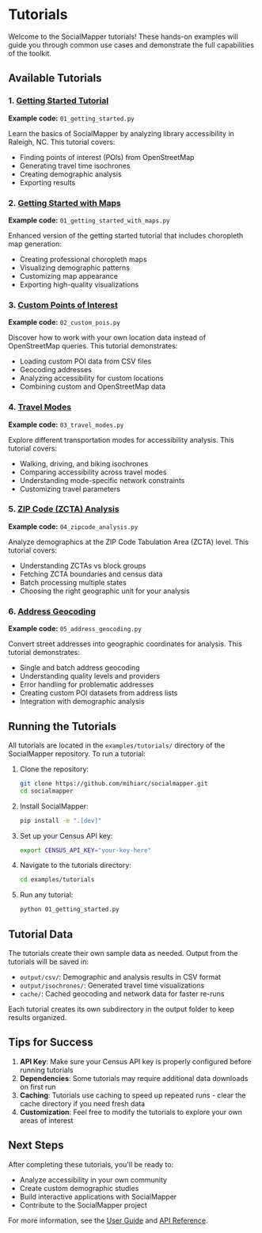 # Tutorials

Welcome to the SocialMapper tutorials! These hands-on examples will guide you through common use cases and demonstrate the full capabilities of the toolkit.

## Available Tutorials

### 1. [Getting Started Tutorial](getting-started-tutorial.md)
**Example code:** `01_getting_started.py`

Learn the basics of SocialMapper by analyzing library accessibility in Raleigh, NC. This tutorial covers:
- Finding points of interest (POIs) from OpenStreetMap
- Generating travel time isochrones
- Creating demographic analysis
- Exporting results

### 2. [Getting Started with Maps](getting-started-with-maps.md)
**Example code:** `01_getting_started_with_maps.py`

Enhanced version of the getting started tutorial that includes choropleth map generation:
- Creating professional choropleth maps
- Visualizing demographic patterns
- Customizing map appearance
- Exporting high-quality visualizations

### 3. [Custom Points of Interest](custom-pois-tutorial.md)
**Example code:** `02_custom_pois.py`

Discover how to work with your own location data instead of OpenStreetMap queries. This tutorial demonstrates:
- Loading custom POI data from CSV files
- Geocoding addresses
- Analyzing accessibility for custom locations
- Combining custom and OpenStreetMap data

### 4. [Travel Modes](travel-modes-tutorial.md)
**Example code:** `03_travel_modes.py`

Explore different transportation modes for accessibility analysis. This tutorial covers:
- Walking, driving, and biking isochrones
- Comparing accessibility across travel modes
- Understanding mode-specific network constraints
- Customizing travel parameters

### 5. [ZIP Code (ZCTA) Analysis](zcta-analysis-tutorial.md)
**Example code:** `04_zipcode_analysis.py`

Analyze demographics at the ZIP Code Tabulation Area (ZCTA) level. This tutorial covers:
- Understanding ZCTAs vs block groups
- Fetching ZCTA boundaries and census data
- Batch processing multiple states
- Choosing the right geographic unit for your analysis

### 6. [Address Geocoding](address-geocoding-tutorial.md)
**Example code:** `05_address_geocoding.py`

Convert street addresses into geographic coordinates for analysis. This tutorial demonstrates:
- Single and batch address geocoding
- Understanding quality levels and providers
- Error handling for problematic addresses
- Creating custom POI datasets from address lists
- Integration with demographic analysis

## Running the Tutorials

All tutorials are located in the `examples/tutorials/` directory of the SocialMapper repository. To run a tutorial:

1. Clone the repository:
   ```bash
   git clone https://github.com/mihiarc/socialmapper.git
   cd socialmapper
   ```

2. Install SocialMapper:
   ```bash
   pip install -e ".[dev]"
   ```

3. Set up your Census API key:
   ```bash
   export CENSUS_API_KEY="your-key-here"
   ```

4. Navigate to the tutorials directory:
   ```bash
   cd examples/tutorials
   ```

5. Run any tutorial:
   ```bash
   python 01_getting_started.py
   ```

## Tutorial Data

The tutorials create their own sample data as needed. Output from the tutorials will be saved in:
- `output/csv/`: Demographic and analysis results in CSV format
- `output/isochrones/`: Generated travel time visualizations
- `cache/`: Cached geocoding and network data for faster re-runs

Each tutorial creates its own subdirectory in the output folder to keep results organized.

## Tips for Success

1. **API Key**: Make sure your Census API key is properly configured before running tutorials
2. **Dependencies**: Some tutorials may require additional data downloads on first run
3. **Caching**: Tutorials use caching to speed up repeated runs - clear the cache directory if you need fresh data
4. **Customization**: Feel free to modify the tutorials to explore your own areas of interest

## Next Steps

After completing these tutorials, you'll be ready to:
- Analyze accessibility in your own community
- Create custom demographic studies
- Build interactive applications with SocialMapper
- Contribute to the SocialMapper project

For more information, see the [User Guide](../user-guide/index.md) and [API Reference](../api-reference.md).